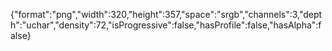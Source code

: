 {"format":"png","width":320,"height":357,"space":"srgb","channels":3,"depth":"uchar","density":72,"isProgressive":false,"hasProfile":false,"hasAlpha":false}
